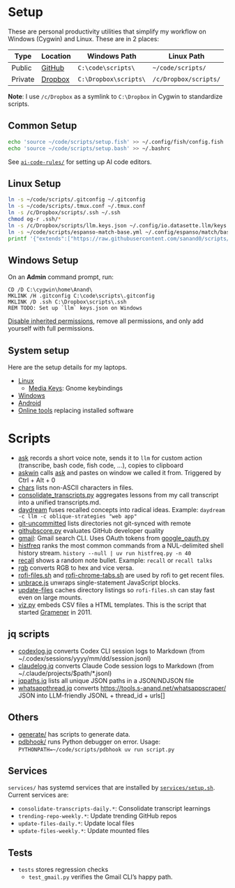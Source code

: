 # Setup

These are personal productivity utilities that simplify my workflow on Windows (Cygwin) and Linux. These are in 2 places:

| Type    | Location                                         | Windows Path          | Linux Path            |
| ------- | ------------------------------------------------ | --------------------- | --------------------- |
| Public  | [GitHub](https://github.com/sanand0/scripts)     | `C:\code\scripts\`    | `~/code/scripts/`     |
| Private | [Dropbox](https://www.dropbox.com/home/scripts/) | `C:\Dropbox\scripts\` | `/c/Dropbox/scripts/` |

**Note**: I use `/c/Dropbox` as a symlink to `C:\Dropbox` in Cygwin to standardize scripts.

## Common Setup

```bash
echo 'source ~/code/scripts/setup.fish' >> ~/.config/fish/config.fish
echo 'source ~/code/scripts/setup.bash' >> ~/.bashrc
```

See [`ai-code-rules/`](ai-code-rules/README.md) for setting up AI code editors.

## Linux Setup

```bash
ln -s ~/code/scripts/.gitconfig ~/.gitconfig
ln -s ~/code/scripts/.tmux.conf ~/.tmux.conf
ln -s /c/Dropbox/scripts/.ssh ~/.ssh
chmod og-r .ssh/*
ln -s /c/Dropbox/scripts/llm.keys.json ~/.config/io.datasette.llm/keys.json
ln -s ~/code/scripts/espanso-match-base.yml ~/.config/espanso/match/base.yml
printf '{"extends":["https://raw.githubusercontent.com/sanand0/scripts/refs/heads/live/dprint.jsonc", "/home/sanand/code/scripts/dprint.jsonc"]}' > ~/dprint.json
```

## Windows Setup

On an **Admin** command prompt, run:

```
CD /D C:\cygwin\home\Anand\
MKLINK /H .gitconfig C:\code\scripts\.gitconfig
MKLINK /D .ssh C:\Dropbox\scripts\.ssh
REM TODO: Set up `llm` keys.json on Windows
```

[Disable inherited permissions](https://stackoverflow.com/a/58275268/100904), remove all permissions,
and only add yourself with full permissions.

## System setup

Here are the setup details for my laptops.

- [Linux](setup/linux.md)
  - [Media Keys](setup/media-keys.dconf): Gnome keybindings
- [Windows](setup/windows.md)
- [Android](setup/android.md)
- [Online tools](setup/online.md) replacing installed software

# Scripts

- [ask](ask) records a short voice note, sends it to `llm` for custom action (transcribe, bash code, fish code, ...), copies to clipboard
- [askwin](askwin) calls [ask](ask) and pastes on window we called it from. Triggered by Ctrl + Alt + 0
- [chars](chars) lists non-ASCII characters in files.
- [consolidate_transcripts.py](consolidate_transcripts.py) aggregates lessons from my call transcript into a unified transcripts.md.
- [daydream](daydream) fuses recalled concepts into radical ideas. Example: `daydream -c llm -c oblique-strategies "web app"`
- [git-uncommitted](git-uncommitted) lists directories not git-synced with remote
- [githubscore.py](githubscore.py) evaluates GitHub developer quality
- [gmail](gmail): Gmail search CLI. Uses OAuth tokens from [google_oauth.py](google_oauth.py)
- [histfreq](histfreq) ranks the most common commands from a NUL-delimited shell history stream. `history --null | uv run histfreq.py -n 40`
- [recall](recall) shows a random note bullet. Example: `recall` or `recall talks`
- [rgb](rgb) converts RGB to hex and vice versa.
- [rofi-files.sh](rofi-files.sh) and [rofi-chrome-tabs.sh](rofi-chrome-tabs.sh) are used by rofi to get recent files.
- [unbrace.js](unbrace.js) unwraps single-statement JavaScript blocks.
- [update-files](update-files) caches directory listings so `rofi-files.sh` can stay fast even on large mounts.
- [viz.py](viz.py) embeds CSV files a HTML templates. This is the script that started [Gramener](http://gramener.com/) in 2011.

## jq scripts

- [codexlog.jq](codexlog.jq) converts Codex CLI session logs to Markdown (from ~/.codex/sessions/yyyy/mm/dd/session.jsonl)
- [claudelog.jq](claudelog.jq) converts Claude Code session logs to Markdown (from ~/.claude/projects/$path/\*.jsonl)
- [jqpaths.jq](jqpaths.jq) lists all unique JSON paths in a JSON/NDJSON file
- [whatsappthread.jq](whatsappthread.jq) converts https://tools.s-anand.net/whatsappscraper/ JSON into LLM-friendly JSONL + thread_id + urls[]

## Others

- [generate/](generate/) has scripts to generate data.
- [pdbhook/](pdbhook/) runs Python debugger on error. Usage: `PYTHONPATH=~/code/scripts/pdbhook uv run script.py`

## Services

`services/` has systemd services that are installed by [`services/setup.sh`](services/setup.sh). Current services are:

- `consolidate-transcripts-daily.*`: Consolidate transcript learnings
- `trending-repo-weekly.*`: Update trending GitHub repos
- `update-files-daily.*`: Update local files
- `update-files-weekly.*`: Update mounted files

## Tests

- `tests` stores regression checks
  - `test_gmail.py` verifies the Gmail CLI’s happy path.
